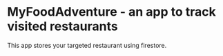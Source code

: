 # MyFoodAdventure - an app to track visited restaurants

This app stores your targeted restaurant using firestore.

